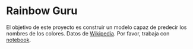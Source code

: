 # Rainbow Guru
El objetivo de este proyecto es construir un modelo capaz de predecir los nombres de los colores. Datos de [Wikipedia](https://en.wikipedia.org/wiki/Lists_of_colors). Por favor, trabaja con [notebook](https://colab.research.google.com/github/emmanueliarussi/DataScienceCapstone/blob/master/3_MidtermProjects/ProjectRBG/main.ipynb).
